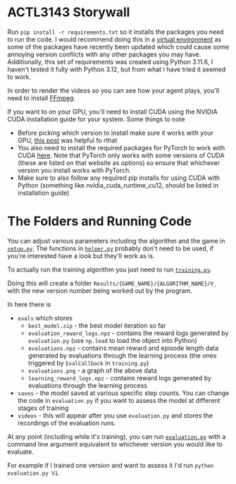 # ACTL3143 Storywall

Run `pip install -r requirements.txt` so it installs the packages you need to run the code. I would recommend doing this in a [virtual environment](https://docs.python.org/3/library/venv.html) as some of the packages have recently been updated which could cause some annoying version conflicts with any other packages you may have. Additionally, this set of requirements was created using Python 3.11.6, I haven't tested it fully with Python 3.12, but from what I have tried it seemed to work.

In order to render the videos so you can see how your agent plays, you'll need to install [FFmpeg](https://ffmpeg.org/).

If you want to on your GPU, you'll need to install CUDA using the NVIDIA CUDA installation guide for your system. Some things to note
- Before picking which version to install make sure it works with your GPU, [this post](https://stackoverflow.com/questions/60987997/why-torch-cuda-is-available-returns-false-even-after-installing-pytorch-with) was helpful fo rthat
- You also need to install the required packages for PyTorch to work with CUDA [here](https://pytorch.org/get-started/locally/). Note that PyTorch only works with some versions of CUDA (these are listed on that website as options) so ensure that whichever version you install works with PyTorch. 
- Make sure to also follow any required pip installs for using CUDA with Python (something like nvidia_cuda_runtime_cu12, should be listed in installation guide)


# The Folders and Running Code

You can adjust various parameters including the algorithm and the game in [`setup.py`](setup.py). The functions in [`helper.py`](helper.py) probably don't need to be used, if you're interested have a look but they'll work as is.

To actually run the training algorithm you just need to run [`training.py`](training.py). 

Doing this will create a folder `Results/{GAME_NAME}/{ALGORITHM_NAME}/V_` with the new version number being worked out by the program.

In here there is
- `evals` which stores
    - `best_model.zip` - the best model iteration so far
    - `evaluation_reward_logs.npz` - contains the reward logs generated by `evaluation.py` (use `np.load` to load the object into Python)
    - `evaluations.npz` - contains mean reward and episode length data generated by evaluations through the learning process (the ones triggered by `EvalCallback` in `training.py`)
    - `evaluations.png` - a graph of the above data
    - `learning_reward_logs.npz` - contains reward logs generated by evaluations through the learning process
- `saves` - the model saved at various specific step counts. You can change the code in `evaluation.py` if you want to assess the model at different stages of training
- `videos` - this will appear after you use `evaluation.py` and stores the recordings of the evaluation runs.

At any point (including while it's training), you can run [`evaluation.py`](evaluation.py) with a command line argument equivalent to whichever version you would like to evaluate.

For example if I trained one version and want to assess it I'd run `python evaluation.py V1`.


